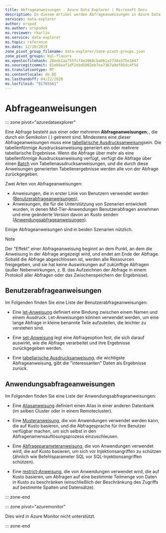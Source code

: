 ```yaml
---
title: Abfrageanweisungen - Azure Data Explorer | Microsoft Docs
description: In diesem Artikel werden Abfrageanweisungen in Azure Data Explorer beschrieben.
services: data-explorer
author: orspod
ms.author: orspodek
ms.reviewer: rkarlin
ms.service: data-explorer
ms.topic: reference
ms.date: 12/10/2019
zone_pivot_group_filename: data-explorer/zone-pivot-groups.json
zone_pivot_groups: kql-flavors
ms.openlocfilehash: 20eeb1aa755fcf4e3068cba061a2738a375e1847
ms.sourcegitcommit: 01eb9aaf1df2ebd5002eb7ea7367a9ef85dc4f5d
ms.translationtype: MT
ms.contentlocale: de-DE
ms.lasthandoff: 04/22/2020
ms.locfileid: "81765561"
---
```

# <a name="query-statements"></a>Abfrageanweisungen

::: zone pivot="azuredataexplorer"

Eine Abfrage besteht aus einer oder mehreren **Abfrageanweisungen**`;`, die durch ein Semikolon ( ) getrennt sind.
Mindestens eine dieser Abfrageanweisungen muss eine [tabellarische Ausdrucksanweisung](./tabularexpressionstatements.md)sein.
Die tabellenförmige Ausdrucksanweisung generiert ein oder mehrere tabellarische Ergebnisse.
Wenn die Abfrage über mehr als eine tabellenförmige Ausdrucksanweisung verfügt, verfügt die Abfrage über einen [Batch](./batches.md) von Tabellenausdrucksanweisungen, und die durch diese Anweisungen generierten Tabellenergebnisse werden alle von der Abfrage zurückgegeben.

Zwei Arten von Abfrageanweisungen:

* Anweisungen, die in erster Linie von Benutzern verwendet werden ([Benutzerabfrageanweisungen](#user-query-statements)),
* Anweisungen, die für die Unterstützung von Szenarien entwickelt wurden, in denen Mid-Tier-Anwendungen Benutzerabfragen annehmen und eine geänderte Version davon an Kusto senden ([Anwendungsabfrageanweisungen](#application-query-statements)).

Einige Abfrageanweisungen sind in beiden Szenarien nützlich.

> [!NOTE]
> Der "Effekt" einer Abfrageanweisung beginnt an dem Punkt, an dem die Anweisung in der Abfrage angezeigt wird, und endet am Ende der Abfrage. Sobald die Abfrage abgeschlossen ist, werden alle Ressourcen freigegeben, und sie hat keine Auswirkungen auf zukünftige Abfragen (außer Nebenwirkungen, z. B. das Aufzeichnen der Abfrage in einem Protokoll aller Abfragen oder das Zwischenspeichern der Ergebnisse).

## <a name="user-query-statements"></a>Benutzerabfrageanweisungen

Im Folgenden finden Sie eine Liste der Benutzerabfrageanweisungen:

* Eine [let-Anweisung](./letstatement.md) definiert eine Bindung zwischen einem Namen und einem Ausdruck.
  Let-Anweisungen können verwendet werden, um eine lange Abfrage in kleine benannte Teile aufzuteilen, die leichter zu verstehen sind.

* Eine [set-Anweisung](./setstatement.md) legt eine Abfrageoption fest, die sich darauf auswirkt, wie die Abfrage verarbeitet und ihre Ergebnisse zurückgegeben werden.

* Eine [tabellarische Ausdrucksanweisung](./tabularexpressionstatements.md), die wichtigste Abfrageanweisung, gibt die "interessanten" Daten als Ergebnisse zurück.

## <a name="application-query-statements"></a>Anwendungsabfrageanweisungen

Im Folgenden finden Sie eine Liste der Anwendungsabfrageanweisungen:

* Eine [Aliasanweisung](./aliasstatement.md) definiert einen Alias in einer anderen Datenbank (im selben Cluster oder in einem Remotecluster).

* Eine [Musteranweisung](./patternstatement.md), die von Anwendungen verwendet werden kann, die auf Kusto basieren, und die Abfragesprache für ihre Benutzer verfügbar machen, um sich selbst in den Abfragenamensauflösungsprozess einzuschleusen.

* Eine [Abfrageparameteranweisung](./queryparametersstatement.md), die von Anwendungen verwendet wird, die auf Kusto basieren, um sich vor Injektionsangriffen zu schützen (ähnlich wie Befehlsparameter SQL vor SQL-Injektionsangriffen schützen).

* Eine [restrict-Anweisung](./restrictstatement.md), die von Anwendungen verwendet wird, die auf Kusto basieren, um Abfragen auf eine bestimmte Teilmenge von Daten in Kusto zu beschränken (einschließlich der Beschränkung des Zugriffs auf bestimmte Spalten und Datensätze).

::: zone-end

::: zone pivot="azuremonitor"

Dies wird in Azure Monitor nicht unterstützt.

::: zone-end
